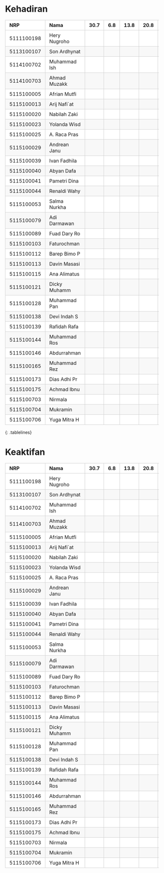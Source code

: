<style>
table {
  padding: 0; }
  table tr {
    border-top: 1px solid #cccccc;
    background-color: white;
    margin: 0;
    padding: 0; }
    table tr:nth-child(2n) {
      background-color: #f8f8f8; }
    table tr th {
      font-weight: bold;
      border: 1px solid #cccccc;
      text-align: left;
      margin: 0;
      padding: 6px 13px; }
    table tr td {
      border: 1px solid #cccccc;
      text-align: left;
      margin: 0;
      padding: 6px 13px; }
    table tr th :first-child, table tr td :first-child {
      margin-top: 0; }
    table tr th :last-child, table tr td :last-child {
      margin-bottom: 0; }

.tablelines table, .tablelines td, .tablelines th {
        border: 1px solid black;
        }
</style>
# Kehadiran

|  NRP     |  Nama      |30.7|6.8|13.8|20.8|27.8|4.9|11.9|18.9|25.9|1.10|8.10|15.10|22.10|29.10|6.11|13.11| 
|---|---|---|---|---|---|---|---|---|---|---|---|---|---|---|---|---|---| 
|5111100198|Hery Nugroho| | | | | | | | | | | | | | | | | 
|5113100107|Son Ardhynat| | | | | | | | | | | | | | | | | 
|5114100702|Muhammad Ish| | | | | | | | | | | | | | | | | 
|5114100703|Ahmad Muzakk| | | | | | | | | | | | | | | | | 
|5115100005|Afrian Mutfi| | | | | | | | | | | | | | | | | 
|5115100013|Arij Nafi`at| | | | | | | | | | | | | | | | | 
|5115100020|Nabilah Zaki| | | | | | | | | | | | | | | | | 
|5115100023|Yolanda Wisd| | | | | | | | | | | | | | | | | 
|5115100025|A. Raca Pras| | | | | | | | | | | | | | | | | 
|5115100029|Andrean Janu| | | | | | | | | | | | | | | | | 
|5115100039|Ivan Fadhila| | | | | | | | | | | | | | | | | 
|5115100040|Abyan Dafa  | | | | | | | | | | | | | | | | | 
|5115100041|Pametri Dina| | | | | | | | | | | | | | | | | 
|5115100044|Renaldi Wahy| | | | | | | | | | | | | | | | | 
|5115100053|Salma Nurkha| | | | | | | | | | | | | | | | | 
|5115100079|Adi Darmawan| | | | | | | | | | | | | | | | | 
|5115100089|Fuad Dary Ro| | | | | | | | | | | | | | | | | 
|5115100103|Faturochman | | | | | | | | | | | | | | | | | 
|5115100112|Barep Bimo P| | | | | | | | | | | | | | | | | 
|5115100113|Davin Masasi| | | | | | | | | | | | | | | | | 
|5115100115|Ana Alimatus| | | | | | | | | | | | | | | | | 
|5115100121|Dicky Muhamm| | | | | | | | | | | | | | | | | 
|5115100128|Muhammad Pan| | | | | | | | | | | | | | | | | 
|5115100138|Devi Indah S| | | | | | | | | | | | | | | | | 
|5115100139|Rafidah Rafa| | | | | | | | | | | | | | | | | 
|5115100144|Muhammad Ros| | | | | | | | | | | | | | | | | 
|5115100146|Abdurrahman | | | | | | | | | | | | | | | | | 
|5115100165|Muhammad Rez| | | | | | | | | | | | | | | | | 
|5115100173|Dias Adhi Pr| | | | | | | | | | | | | | | | | 
|5115100175|Achmad Ibnu | | | | | | | | | | | | | | | | | 
|5115100703|Nirmala     | | | | | | | | | | | | | | | | | 
|5115100704|Mukramin    | | | | | | | | | | | | | | | | | 
|5115100706|Yuga Mitra H| | | | | | | | | | | | | | | | | 
{: .tablelines}

# Keaktifan

|  NRP     |  Nama      |30.7|6.8|13.8|20.8|27.8|4.9|11.9|18.9|25.9|1.10|8.10|15.10|22.10|29.10|6.11|13.11| 
|-|-|-|-|-|-|-|-|-|-|-|-|-|-|-|-|-|-| 
|5111100198|Hery Nugroho| | | | | | | | | | | | | | | | | 
|5113100107|Son Ardhynat| | | | | | | | | | | | | | | | | 
|5114100702|Muhammad Ish| | | | | | | | | | | | | | | | | 
|5114100703|Ahmad Muzakk| | | | | | | | | | | | | | | | | 
|5115100005|Afrian Mutfi| | | | | | | | | | | | | | | | | 
|5115100013|Arij Nafi`at| | | | | | | | | | | | | | | | | 
|5115100020|Nabilah Zaki| | | | | | | | | | | | | | | | | 
|5115100023|Yolanda Wisd| | | | | | | | | | | | | | | | | 
|5115100025|A. Raca Pras| | | | | | | | | | | | | | | | | 
|5115100029|Andrean Janu| | | | | | | | | | | | | | | | | 
|5115100039|Ivan Fadhila| | | | | | | | | | | | | | | | | 
|5115100040|Abyan Dafa  | | | | | | | | | | | | | | | | | 
|5115100041|Pametri Dina| | | | | | | | | | | | | | | | | 
|5115100044|Renaldi Wahy| | | | | | | | | | | | | | | | | 
|5115100053|Salma Nurkha| | | | | | | | | | | | | | | | | 
|5115100079|Adi Darmawan| | | | | | | | | | | | | | | | | 
|5115100089|Fuad Dary Ro| | | | | | | | | | | | | | | | | 
|5115100103|Faturochman | | | | | | | | | | | | | | | | | 
|5115100112|Barep Bimo P| | | | | | | | | | | | | | | | | 
|5115100113|Davin Masasi| | | | | | | | | | | | | | | | | 
|5115100115|Ana Alimatus| | | | | | | | | | | | | | | | | 
|5115100121|Dicky Muhamm| | | | | | | | | | | | | | | | | 
|5115100128|Muhammad Pan| | | | | | | | | | | | | | | | | 
|5115100138|Devi Indah S| | | | | | | | | | | | | | | | | 
|5115100139|Rafidah Rafa| | | | | | | | | | | | | | | | | 
|5115100144|Muhammad Ros| | | | | | | | | | | | | | | | | 
|5115100146|Abdurrahman | | | | | | | | | | | | | | | | | 
|5115100165|Muhammad Rez| | | | | | | | | | | | | | | | | 
|5115100173|Dias Adhi Pr| | | | | | | | | | | | | | | | | 
|5115100175|Achmad Ibnu | | | | | | | | | | | | | | | | | 
|5115100703|Nirmala     | | | | | | | | | | | | | | | | | 
|5115100704|Mukramin    | | | | | | | | | | | | | | | | | 
|5115100706|Yuga Mitra H| | | | | | | | | | | | | | | | | 
